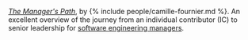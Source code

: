 *[The Manager's Path](/book/the-managers-path)*, by {% include people/camille-fournier.md %}. An excellent overview of the journey from an individual contributor (IC) to senior leadership for [software engineering managers](/mgmt/sem/sem-role).